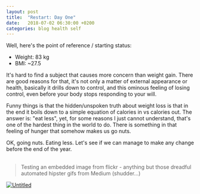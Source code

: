 ```yaml
---
layout: post
title:  "Restart: Day One"
date:   2018-07-02 06:30:00 +0200
categories: blog health self
---
```


Well, here's the point of reference / starting status:
- Weight: 83 kg
- BMI: ~27.5

It's hard to find a subject that causes more concern than weight gain. There are good reasons for that, it's not only a matter of external appearance or health, basically it drills down to control, and this ominous feeling of losing control, even before your body stops responding to your will.

Funny things is that the hidden/unspoken truth about weight loss is that in the end it boils down to a simple equation of calories in vs calories out. The answer is: "eat less", yet, for some reasons I just cannot understand, that's one of the hardest thing in the world to do. There is something in that feeling of hunger that somehow makes us go nuts.

OK, going nuts. Eating less. Let's see if we can manage to make any change before the end of the year.
<br/>
<br/>
<blockquote>Testing an embedded image from flickr - anything but those dreadful automated hipster gifs from Medium (shudder...)</blockquote>
<a data-flickr-embed="true"  href="https://www.flickr.com/photos/137491954@N07/33000451874/in/album-72157680475929620/" title="Untitled"><img src="https://farm3.staticflickr.com/2822/33000451874_0c0d50f965_k.jpg" alt="Untitled"></a><script async src="//embedr.flickr.com/assets/client-code.js" charset="utf-8"></script>
